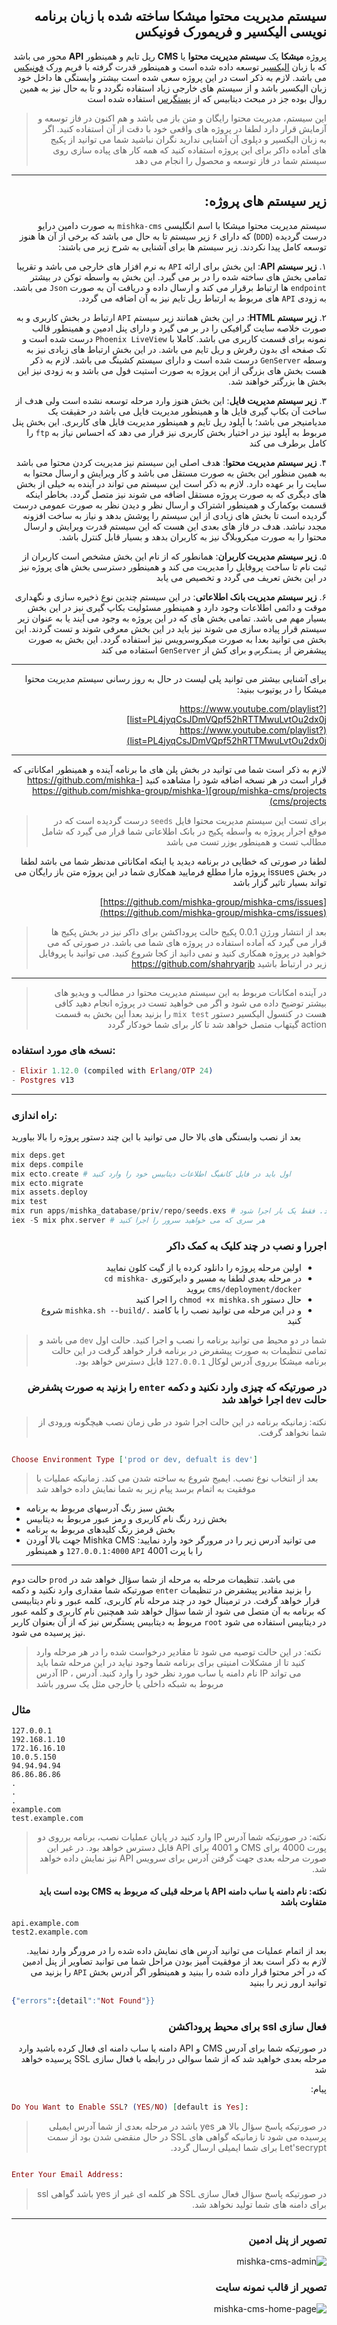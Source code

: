 <div dir="rtl">

## سیستم مدیریت محتوا میشکا ساخته شده با زبان برنامه نویسی الیکسیر و فریمورک فونیکس

پروژه **میشکا** یک **سیستم مدیریت محتوا** یا **CMS** ریل تایم و همینطور **API** محور می باشد که با زبان [الیکسیر](https://elixir-lang.org/) توسعه داده شده است و همینطور قدرت گرفته با فریم ورک [فونیکس](https://phoenixframework.org/) می باشد.
لازم به ذکر است در این پروژه سعی شده است بیشتر وابستگی ها داخل خود زبان الیکسیر باشد و از سیستم های خارجی زیاد استفاده نگردد و تا به حال نیز به همین روال بوده جز در مبحث دیتابیس که از [پستگرس](https://www.postgresql.org/) استفاده شده است

> این سیستم، مدیریت محتوا رایگان و متن باز می باشد و هم اکنون در فاز توسعه و آزمایش قرار دارد لطفا در پروژه های واقعی خود با دقت از آن استفاده کنید. اگر به زبان الیکسیر و دپلوی آن آشنایی ندارید نگران نباشید شما می توانید از پکیج های آماده داکر برای این پروژه استفاده کنید که همه کار های پیاده سازی روی سیستم شما در فاز توسعه و محصول را انجام می دهد

---
</div>

<div dir="rtl">

## زیر سیستم های پروژه:

سیستم مدیریت محتوا میشکا با اسم انگلیسی `mishka-cms` به صورت دامین درایو درست گردیده (`DDD`) که دارای ۶ زیر سیستم تا به حال می باشد که برخی از آن ها هنوز توسعه کامل پیدا نکردند. زیر سیستم ها برای آشنایی به شرح زیر می باشند:

۱. **زیر سیستم API**:  این بخش برای ارائه `API` به نرم افزار های خارجی می باشد و تقریبا تمامی بخش های ساخته شده را در بر می گیرد. این بخش به واسطه توکن در بیشتر `endpoint` ها ارتباط برقرار می کند و ارسال داده و دریافت آن به صورت `Json` می باشد. به زودی `API` های مربوط به ارتباط ریل تایم نیز به آن اضافه می گردد.

۲.  **زیر سیستم HTML**:  در این بخش همانند زیر سیستم `API` ارتباط در بخش کاربری و به صورت خلاصه سایت گرافیکی را در بر می گیرد و دارای پنل ادمین و همینطور قالب نمونه برای قسمت کاربری می باشد. کاملا با `Phoenix LiveView` درست شده است و تک صفحه ای بدون رفرش و ریل تایم می باشد. در این بخش ارتباط های زیادی نیز به وسطه `GenServer` درست شده است و دارای سیستم کشینگ می باشد. لازم به ذکر هست بخش های بزرگی از این پروژه به صورت استیت فول می باشد و به زودی نیز این بخش ها بزرگتر خواهند شد.

۳. **زیر سیستم مدیریت فایل**: این بخش هنوز وارد مرحله توسعه نشده است ولی هدف از ساخت آن بکاپ گیری فایل ها و همینطور مدیریت فایل می باشد در حقیقت یک مدیامنیجر می باشد؛ با آپلود ریل تایم و همینطور مدیریت فایل های کاربری. این بخش پنل مربوط به آپلود نیز در اختیار بخش کاربری نیز قرار می دهد که احساس نیاز به `ftp` را کامل برطرف می کند

۴. **زیر سیستم مدیریت محتوا**: هدف اصلی این سیستم نیز مدیریت کردن محتوا می باشد به همین منظور این بخش به صورت مستقل می باشد و کار ویرایش و ارسال محتوا به سایت را بر عهده دارد. لازم به ذکر است این سیستم می تواند در آینده به خیلی از بخش های دیگری که به صورت پروژه مستقل اضافه می شوند نیز متصل گردد. بخاطر اینکه قسمت بوکمارک و همینطور اشتراک و ارسال نظر و دیدن نظر به صورت عمومی درست گردیده است تا بخش های زیادی از این سیستم را پوشش بدهد و نیاز به ساخت افزونه مجدد نباشد. هدف در فاز های بعدی این هست که این سیستم قدرت ویرایش و ارسال محتوا را به صورت میکروبلاگ نیز به کاربران بدهد و بسیار قابل کنترل باشد.

۵. **زیر سیستم مدیریت کاربران**: همانطور که از نام این بخش مشخص است کاربران از ثبت نام تا ساخت پروفایل را مدیریت می کند و همینطور دسترسی بخش های پروژه نیز در این بخش تعریف می گردد و تخصیص می یابد

۶. **زیر سیستم مدیریت بانک اطلاعاتی**: در این سیستم چندین نوع ذخیره سازی و نگهداری موقت و دائمی اطلاعات وجود دارد و همینطور مسئولیت بکاپ گیری نیز در این بخش بسیار مهم می باشد. تمامی بخش های که در این پروژه به وجود می آیند یا به عنوان زیر سیستم قرار پیاده سازی می شوند نیز باید در این بخش معرفی شوند و تست گردند. این بخش می توانید بعدا به صورت میکروسرویس نیز استفاده گردد. این بخش به صورت پیشفرض از `پستگرس` و برای کش از `GenServer` استفاده می کند

</div>

<div dir="rtl">

---
برای آشنایی بیشتر می توانید پلی لیست در حال به روز رسانی سیستم مدیریت محتوا میشکا را در یوتیوب ببنید:

[https://www.youtube.com/playlist?list=PL4jyqCsJDmVQpf52hRTTMwuLvtOu2dx0j](https://www.youtube.com/playlist?list=PL4jyqCsJDmVQpf52hRTTMwuLvtOu2dx0j)

---

لازم به ذکر است شما می توانید در بخش پلن های ما برنامه آینده و همینطور امکاناتی که قرار است در هر نسخه اضافه شود را مشاهده کنید
[https://github.com/mishka-group/mishka-cms/projects](https://github.com/mishka-group/mishka-cms/projects)

> برای تست این سیستم مدیریت محتوا فایل `seeds` درست گردیده است که در موقع اجرار پروژه به واسطه پکیج  در بانک اطلاعاتی شما قرار می گیرد که شامل مطالب تست و همینطور یوزر تست می باشد

لطفا در صورتی که خطایی در برنامه دیدید یا اینکه امکاناتی مدنظر شما می باشد لطفا در بخش issues پروژه مارا مطلع فرمایید همکاری شما در این پروژه متن باز رایگان می تواند بسیار تاثیر گزار باشد

[https://github.com/mishka-group/mishka-cms/issues](https://github.com/mishka-group/mishka-cms/issues)

> بعد از انتشار ورژن 0.0.1 پکیج حالت پروداکشن برای داکر نیز در بخش پکیج ها قرار می گیرد که آماده استفاده در پروژه های شما می باشد. در صورتی که می خواهید در پروژه همکاری کنید و نمی دانید از کجا شروع کنید. می توانید با پروفایل زیر در ارتباط باشید
https://github.com/shahryarjb


---

> در آینده امکانات مربوط به این سیستم مدیریت محتوا در مطالب و ویدیو های بیشتر توضیح داده می شود و اگر می خواهید تست در پروژه انجام دهید کافی هست در کنسول الیکسیر دستور `mix test` را بزنید بعدا این بخش به قسمت action گیتهاب متصل خواهد شد تا کار برای شما خودکار گردد
</div>

### نسخه های مورد استفاده:

<div dir="ltr">
  
```elixir
- Elixir 1.12.0 (compiled with Erlang/OTP 24)
- Postgres v13
```
  
</div>
  
---

### راه اندازی:

بعد از نصب وابستگی های بالا حال می توانید با این چند دستور پروژه را بالا بیاورید

<div dir="ltr">
 
```elixir
mix deps.get
mix deps.compile
mix ecto.create # اول باید در فایل کانفیگ اطلاعات دیتابیس خود را وارد کنید
mix ecto.migrate
mix assets.deploy
mix test
mix run apps/mishka_database/priv/repo/seeds.exs # در صورتی که می خواهید مطالب و کاربر آزمایشی درست شود. فقط یک بار اجرا شود
iex -S mix phx.server # هر سری که می خواهید سرور را اجرا کنید
```

</div>

<div dir="rtl">

### اجررا و نصب در چند کلیک به کمک داکر

- اولین مرحله پروژه را دانلود کرده یا از گیت کلون نمایید
- در مرحله بعدی لطفا به مسیر و دایرکتوری `cd mishka-cms/deployment/docker` بروید
- حال دستور `chmod +x mishka.sh` را اجرا کنید
- و در این مرحله می توانید نصب را با کامند `./mishka.sh --build` شروع کنید

> شما در دو محیط می توانید برنامه را نصب و اجرا کنید. حالت اول `dev` می باشد و تمامی تنظیمات به صورت پیشفرض در برنامه قرار خواهد گرفت در این حالت برنامه میشکا برروی آدرس لوکال `127.0.0.1` قابل دسترس خواهد بود.

### در صورتیکه که چیزی وارد نکنید و دکمه `enter` را بزنید به صورت پشفرض حالت `dev` اجرا خواهد شد

> نکته: زمانیکه برنامه در این حالت اجرا شود در طی زمان نصب هیچگونه ورودی از شما نخواهد گرفت.

<div dir="ltr">

```elixir

Choose Environment Type ['prod or dev, defualt is dev']

```

> بعد از انتخاب نوع نصب. ایمیج شروع به ساخته شدن می کند. زمانیکه عملیات با موفقیت به اتمام برسد پیام زیر به شما نمایش داده خواهد شد

- بخش سبز رنگ آدرسهای مربوط به برنامه 
- بخش زرد رنگ نام کاربری و رمز عبور مربوط به دیتابیس
- بخش قرمز رنگ کلیدهای مربوط به برنامه 
- جهت بالا آوردن Mishka CMS می توانید آدرس زیر را در مرورگر خود وارد نمایید: `127.0.0.1:4000` و همینطور `API` را با پرت 4001

---

 حالت دوم  `prod` می باشد. تنظیمات مرحله به مرحله از شما سؤال خواهد شد در صورتیکه شما مقداری وارد نکنید و دکمه `enter` را بزنید مقادیر پیشفرض در تنظیمات قرار خواهد گرفت.
در ترمینال خود در چند مرحله نام کاربری، کلمه عبور و نام دیتابیسی که برنامه به آن متصل می شود از شما سؤال خواهد شد
همچنین نام کاربری و کلمه عبور مربوط به دیتابیس پستگرس نیز که از آن بعنوان کاربر `root` در دیتابیس استفاده می شود نیز پرسیده می شود.

> نکته: در این حالت توصیه می شود تا مقادیر درخواست شده را در هر مرحله وارد کنید تا از مشکلات امنیتی برای برنامه شما وجود نیاید
> در این مرحله شما باید آدرس IP ، نام دامنه یا ساب مورد نظر خود را وارد کنید. آدرس IP می تواند مربوط به شبکه داخلی یا خارجی مثل یک سرور باشد 

### مثال
</div>

<div dir="ltr">

```
127.0.0.1
192.168.1.10
172.16.16.10
10.0.5.150
94.94.94.94
86.86.86.86
.
.
.
example.com
test.example.com
```

</div>

<div dir="rtl">

> نکته: در صورتیکه شما آدرس IP وارد کنید در پایان عملیات نصب،‌ برنامه برروی دو پورت 4000 برای CMS و 4001 برای API قابل دسترس خواهد بود. در غیر این صورت مرحله بعدی جهت گرفتن آدرس برای سرویس API نیز نمایش داده خواهد شد.

#### نکته: نام دامنه یا ساب دامنه API  با مرحله قبلی که مربوط به CMS بوده است باید متفاوت باشد

</div>

<div dir="ltr">

```
api.example.com
test2.example.com
```
</div>

<div dir="rtl">

بعد از اتمام عملیات می توانید آدرس های نمایش داده شده را در مرورگر وارد نمایید. لازم به ذکر است بعد از موفقیت آمیز بودن مراحل شما می توانید تصاویر از پنل ادمین که در آخر محتوا قرار داده شده را ببنید و همینطور اگر آدرس بخش `API` را بزنید می توانید ارور زیر را ببنید

</div>

<div dir="ltr">

```elixir
{"errors":{detail":"Not Found"}}
```

</div>


<div dir="rtl">

### فعال سازی ssl برای محیط پروداکشن

در صورتیکه شما برای آدرس CMS و  API دامنه یا ساب دامنه ای فعال کرده باشید وارد مرحله بعدی خواهید شد که از شما سوالی در رابطه با فعال سازی SSL پرسیده خواهد شد

پیام:

</div>

<div dir="ltr">

```elixir
Do You Want to Enable SSL? (YES/NO) [default is Yes]:
```
</div>

<div dir="rtl">

> در صورتیکه پاسخ سؤال بالا هر yes باشد در مرحله بعدی از شما آدرس ایمیلی پرسیده می شود تا زمانیکه گواهی های SSL در حال منقضی شدن بود از سمت Let'secrypt برای شما ایمیلی ارسال گردد.

</div>

<div dir="ltr">

```elixir

Enter Your Email Address:

```
</div>

<div dir="rtl">

> در صورتیکه پاسخ سؤال فعال سازی SSL هر کلمه ای غیر از yes باشد گواهی ssl برای دامنه های شما تولید نخواهد شد.
---

### تصویر از پنل ادمین

![mishka-cms-admin](https://user-images.githubusercontent.com/8413604/129250846-35abcf82-bb65-432b-98be-e7a025607415.png)

### تصویر از قالب نمونه سایت

![mishka-cms-home-page](https://user-images.githubusercontent.com/8413604/129250980-ce45c35e-389a-435a-bf95-2829c7323862.png)

</div>
